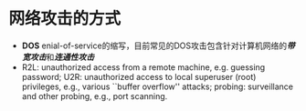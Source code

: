 # 网络攻击的方式
+ **DOS** enial-of-service的缩写，目前常见的DOS攻击包含针对计算机网络的***带宽攻击***和***连通性攻击***
+ R2L: unauthorized access from a remote machine, e.g. guessing password;
U2R:  unauthorized access to local superuser (root) privileges, e.g., various ``buffer overflow'' attacks;
probing: surveillance and other probing, e.g., port scanning.
